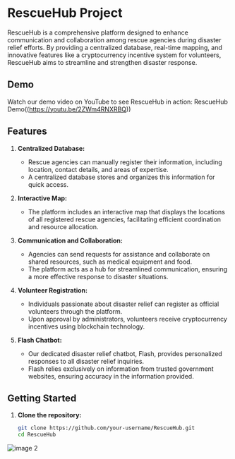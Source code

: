 # RescueHub Project


RescueHub is a comprehensive platform designed to enhance communication and collaboration among rescue agencies during disaster relief efforts. By providing a centralized database, real-time mapping, and innovative features like a cryptocurrency incentive system for volunteers, RescueHub aims to streamline and strengthen disaster response.

## Demo

Watch our demo video on YouTube to see RescueHub in action: RescueHub Demo((https://youtu.be/2ZWm4RNXRBQ))

## Features

1. **Centralized Database:**
   - Rescue agencies can manually register their information, including location, contact details, and areas of expertise.
   - A centralized database stores and organizes this information for quick access.

2. **Interactive Map:**
   - The platform includes an interactive map that displays the locations of all registered rescue agencies, facilitating efficient coordination and resource allocation.

3. **Communication and Collaboration:**
   - Agencies can send requests for assistance and collaborate on shared resources, such as medical equipment and food.
   - The platform acts as a hub for streamlined communication, ensuring a more effective response to disaster situations.

4. **Volunteer Registration:**
   - Individuals passionate about disaster relief can register as official volunteers through the platform.
   - Upon approval by administrators, volunteers receive cryptocurrency incentives using blockchain technology.

5. **Flash Chatbot:**
   - Our dedicated disaster relief chatbot, Flash, provides personalized responses to all disaster relief inquiries.
   - Flash relies exclusively on information from trusted government websites, ensuring accuracy in the information provided.

## Getting Started

1. **Clone the repository:**

   ```bash
   git clone https://github.com/your-username/RescueHub.git
   cd RescueHub

![image 2](https://github.com/Segmentation-Fault-SIH/merged/assets/79699023/c5b263b8-38c2-4641-ae4b-951114d7ff13)
